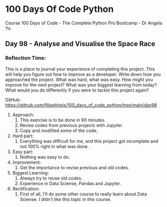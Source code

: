 # 100 Days Of Code Python
Course 100 Days of Code - The Complete Python Pro Bootcamp - Dr Angela Yu

## Day 98 - Analyse and Visualise the Space Race

### **Reflection Time:**
This is a place to journal your experience of completing this project. This will help you figure out how to improve as a developer.
Write down how you approached the project. What was hard, what was easy. How might you improve for the next project? What was your biggest learning from today? What would you do differently if you were to tackle this project again?

GitHub: https://github.com/filipehlreis/100_days_of_code_python/tree/main/day98

1. Approach:
	1. This exercise is to be done in 90 minutes.
	2. Revise codes from previous projects with Jupyter.
	3. Copy and modified some of the code.
2. Hard part:
	1. Everything was difficult for me, and this project got incomplete and not 100% right in what was done.
3. Easy part:
    1. Nothing was easy to do.
4. Improvement:
    1. Get the importance to revise previous and old codes. 
5.  Biggest Learning:
    1. Always try to reuse old codes.
    2. Experience in Data Sciense, Pandas and Jupyter.
6.  Rectification:
    1. First of all, I'll do some other course to really learn about Data Sciense. I didn't like this topic in this course.
